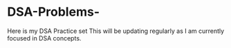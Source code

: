 # DSA-Problems-
Here is my DSA Practice set This will be updating regularly as I am currently focused in DSA concepts.
